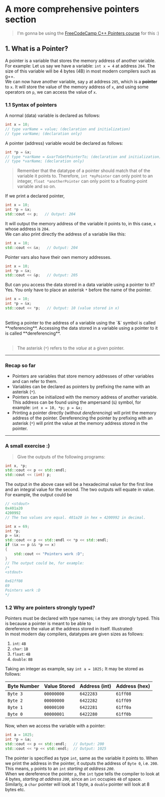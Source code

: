 # A more comprehensive pointers section
> I'm gonna be using the <a href="https://www.youtube.com/watch?v=zuegQmMdy8M">FreeCodeCamp C++ Pointers course</a> for this :)

## 1. What is a Pointer?
A pointer is a variable that stores the memory address of another variable.<br>
For example: Let us say we have a variable: `int x = 4` at address `204`. The size of this variable will be 4 bytes (4B) in most modern compilers such as g++.<br>
We can now have another variable, say `p` at address `205`, which is a **pointer** to `x`. It will store the value of the memory address of `x`, and using some operators on `p`, we can access the value of `x`.<br>

### 1.1 Syntax of pointers
A normal (data) variable is declared as follows:
```cpp
int x = 10;
// type varName = value; (declaration and initialization)
// type varName; (declaration only)
```
A pointer (address) variable would be declared as follows:
```cpp
int *p = &x;
// type *varName = &varToGetPointerTo; (declaration and initialization)
// type *varName; (declaration only)
```

> Remember that the datatype of a pointer should match that of the variable it points to. Therefore, `int *myPointer` can only point to an integer, `float *anotherPointer` can only point to a floating-point variable and so on.

If we print a declared pointer,
```cpp
int x = 10;
int *p = &x;
std::cout << p;   // Output: 204
```
It will output the memory address of the variable it points to, in this case, `x` whose address is `204`.<br>
We can also print directly the address of a variable like this:
```cpp
int x = 10;
std::cout << &x;   // Output: 204
```
Pointer vars also have their own memory addresses.
```cpp
int x = 10;
int *p = &x;
std::cout << &p;   // Output: 205
```
But can you access the data stored in a data variable using a pointer to it? Yes. You only have to place an asterisk `*` before the name of the pointer.
```cpp
int x = 10;
int *p = &x;
std::cout << *p;   // Output: 10 (value stored in x)
```
<br>
Setting a pointer to the address of a variable using the `&` symbol is called **referencing**. Accessing the data stored in a variable using a pointer to it is called **dereferencing**.
<br><br>

> The asterisk (`*`) refers to the *value* at a given pointer.
---
### Recap so far
- Pointers are variables that store memory addresses of other variables and can refer to them.
- Variables can be declared as pointers by prefixing the name with an asterisk (`*`).
- Pointers can be initialized with the memory address of another variable. This address can be found using the ampersand (`&`) symbol, for example: `int x = 10, *p; p = &x;`
- Printing a pointer directly (without *dereferencing*) will print the memory address of the pointer. Dereferencing the pointer by prefixing with an asterisk (`*`) will print the value at the memory address stored in the pointer.
---
### A small exercise :)
> Give the outputs of the following programs:
```cpp
int x, *p;
std::cout << p << std::endl;
std::cout << (int) p;
```
The output in the above case will be a hexadecimal value for the first line and an integral value for the second. The two outputs will equate in value.<br>
For example, the output could be
```cpp
// <stdout>
0x401a20
4200992
// The two values are equal. 401a20 in hex = 4200992 in decimal.
```
```cpp
int x = 69;
int *p;
p = &x;
std::cout << p << std::endl << *p << std::endl;
if (&x == p && *p == x)
{
    std::cout << "Pointers work :D";
}
// The output could be, for example:
/*
<stdout>

0x61ff08
69
Pointers work :D
*/
```

### 1.2 Why are pointers strongly typed?
Pointers must be declared with type names; i.e they are strongly typed. This is because a pointer is meant to be able to <br>
dereference the value at the address stored in itself. Illustrated: <br>
In most modern day compilers, datatypes are given sizes as follows: <br>
1. `int`: `4B`
2. `char`: `1B`
3. `float`: `4B`
4. `double`: `8B`

Taking an integer as example, say `int a = 1025;` It may be stored as follows:<br>

**Byte Number** | **Value Stored** | **Address (int)**     | **Address (hex)** |
----------      | ---------        | --------              | --------          |
`Byte 3`        | `00000000`       | `6422283`             | `61ff08`          |
`Byte 2`        | `00000000`       | `6422282`             | `61ff09`          |
`Byte 1`        | `00000100`       | `6422281`             | `61ff0a`          |
`Byte 0`        | `00000001`       | `6422280`             | `61ff0b`          |

Now, when we access the variable with a pointer:<br>
```cpp
int a = 1025;
int *p = &a;
std::cout << p << std::endl;   // Output: 200
std::cout << *p << std::endl;  // Output: 1025
```
The pointer is specified as type `int`, same as the variable it points to. When we print the address in the pointer, it outputs the address
of `Byte 0`, i.e. `200`. This means, `p` points to an `int` *starting at address `200`*.<br>
When we dereference the pointer `p`, the `int` type tells the compiler to look at 4 bytes, *starting at address `200`*, since an `int` occupies `4B` of space.<br>
Similarly, a `char` pointer will look at 1 byte, a `double` pointer will look at 8 bytes etc.